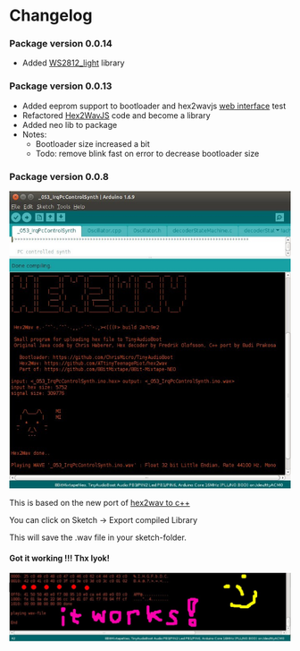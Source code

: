 # Changelog

### Package version 0.0.14

* Added [WS2812\_light](https://github.com/cpldcpu/light_ws2812) library 

### Package version 0.0.13

* Added eeprom support to bootloader and hex2wavjs [web interface](https://attinyteenageriot.github.io/hex2wavjs/eeprom.html) test 
* Refactored [Hex2WavJS](https://github.com/AttinyTeenageRiot/hex2wavjs) code and become a library
* Added neo lib to package
* Notes: 
  * Bootloader size increased a bit
  * Todo: remove blink fast on error to decrease bootloader size

### Package version 0.0.8

![](images/photos/hex2wav_IDE_integrated_ascii.jpg)

This is based on the new port of [hex2wav to c++](4_4-Hex2Wav)

You can click on Sketch -&gt; Export compiled Library

This will save the .wav file in your sketch-folder.

#### Got it working !!! Thx Iyok!

![](images/instructions/hex2wav_IDE_integration_working_sn.jpg)

